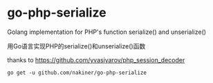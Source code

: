 go-php-serialize
================

Golang implementation for PHP's function serialize() and unserialize()

用Go语言实现PHP的serialize()和unserialize()函数

thanks to https://github.com/yvasiyarov/php_session_decoder

    go get -u github.com/nakiner/go-php-serialize
